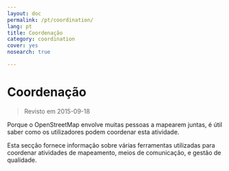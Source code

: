 ```yaml
---
layout: doc
permalink: /pt/coordination/
lang: pt
title: Coordenação
category: coordination
cover: yes
nosearch: true

---
```


Coordenação
============

> Revisto em 2015-09-18

Porque o OpenStreetMap envolve muitas pessoas a mapearem juntas, é útil saber como os utilizadores podem coordenar esta atividade.

Esta secção fornece informação sobre várias ferramentas utilizadas para coordenar atividades de mapeamento, meios de comunicação, e gestão de qualidade.